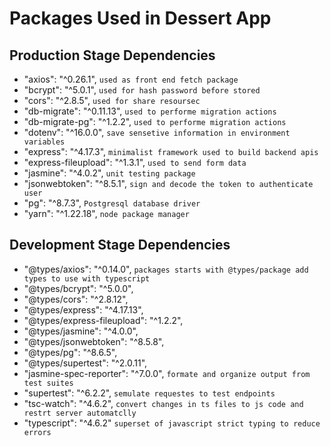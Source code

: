 # Packages Used in Dessert App

## Production Stage Dependencies

- "axios": "^0.26.1", `used as front end fetch package`
- "bcrypt": "^5.0.1", `used for hash password before stored`
- "cors": "^2.8.5", `used for share resoursec`
- "db-migrate": "^0.11.13", `used to performe migration actions`
- "db-migrate-pg": "^1.2.2", `used to performe migration actions`
- "dotenv": "^16.0.0", `save sensetive information in environment variables`
- "express": "^4.17.3", `minimalist framework used to build backend apis`
- "express-fileupload": "^1.3.1", `used to send form data`
- "jasmine": "^4.0.2", `unit testing package`
- "jsonwebtoken": "^8.5.1", `sign and decode the token to authenticate user`
- "pg": "^8.7.3", `Postgresql database driver`
- "yarn": "^1.22.18", `node package manager`

## Development Stage Dependencies
- "@types/axios": "^0.14.0", `packages starts with @types/package add types to use with typescript`
- "@types/bcrypt": "^5.0.0", 
- "@types/cors": "^2.8.12",
- "@types/express": "^4.17.13",
- "@types/express-fileupload": "^1.2.2",
- "@types/jasmine": "^4.0.0",
- "@types/jsonwebtoken": "^8.5.8",
- "@types/pg": "^8.6.5",
- "@types/supertest": "^2.0.11",
- "jasmine-spec-reporter": "^7.0.0", `formate and organize output from test suites`
- "supertest": "^6.2.2", `semulate requestes to test endpoints`
- "tsc-watch": "^4.6.2", `convert changes in ts files to js code and restrt server automatclly`
- "typescript": "^4.6.2" `superset of javascript strict typing to reduce errors`